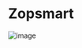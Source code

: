 # Zopsmart

![image](https://github.com/user-attachments/assets/727ba690-34de-4bd6-9406-f8005a52bc0a)
